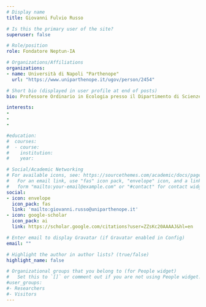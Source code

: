 ```yaml
---
# Display name
title: Giovanni Fulvio Russo

# Is this the primary user of the site?
superuser: false

# Role/position
role: Fondatore Neptun-IA

# Organizations/Affiliations
organizations:
- name: Università di Napoli "Parthenope"
  url: "https://www.uniparthenope.it/ugov/person/2454"

# Short bio (displayed in user profile at end of posts)
bio: Professore Ordinario in Ecologia presso il Dipartimento di Scienze e Tencologie dell'Università degli Studi di Napoli "Parthenope". Direttore del Laboratorio di Ricerca di Ecologia Marina.

interests:
-
-
-

#education:
#  courses:
#  - course: 
#    institution: 
#    year:

# Social/Academic Networking
# For available icons, see: https://sourcethemes.com/academic/docs/page-builder/#icons
#   For an email link, use "fas" icon pack, "envelope" icon, and a link in the
#   form "mailto:your-email@example.com" or "#contact" for contact widget.
social:
- icon: envelope
  icon_pack: fas
  link: 'mailto:giovanni.russo@uniparthenope.it'
- icon: google-scholar
  icon_pack: ai
  link: https://scholar.google.com/citations?user=ZZsKc20AAAAJ&hl=en

# Enter email to display Gravatar (if Gravatar enabled in Config)
email: ""

# Highlight the author in author lists? (true/false)
highlight_name: false

# Organizational groups that you belong to (for People widget)
#   Set this to `[]` or comment out if you are not using People widget.
#user_groups:
#- Researchers
#- Visitors
---
```

